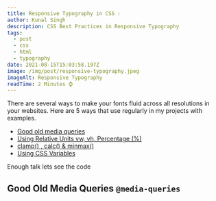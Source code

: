 ```yaml
---
title: Responsive Typography in CSS 💧
author: Kunal Singh
description: CSS Best Practices in Responsive Typography
tags:
  - post
  - css
  - html
  - typography
date: 2021-08-15T15:03:58.197Z
image: /img/post/responsive-typography.jpeg
imageAlt: Responsive Typography
readTime: 2 Minutes ⌚
---
```

There are several ways to make your fonts fluid across all resolutions in your websites. Here are 5 ways that use regularly in my projects with examples.

* [Good old media queries](#media-queries)
* [Using Relative Units vw, vh, Percentage (%)](#percentage)
* [clamp() , calc() & minmax() ](#css-functions)
* [Using CSS Variables](#using-css-variables)

Enough talk lets see the code

<div id="media-queries">

## Good Old Media Queries `@media-queries`



</div>